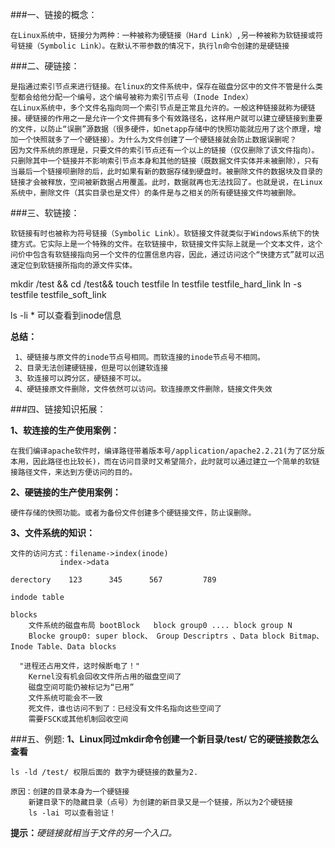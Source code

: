 ###一、链接的概念：

	在Linux系统中，链接分为两种：一种被称为硬链接（Hard Link）,另一种被称为软链接或符号链接（Symbolic Link）。在默认不带参数的情况下，执行ln命令创建的是硬链接


###二、硬链接：

	是指通过索引节点来进行链接。在linux的文件系统中，保存在磁盘分区中的文件不管是什么类型都会给他分配一个编号，这个编号被称为索引节点号（Inode Index）
	在Linux系统中，多个文件名指向同一个索引节点是正常且允许的。一般这种链接就称为硬链接。硬链接的作用之一是允许一个文件拥有多个有效路径名，这样用户就可以建立硬链接到重要的文件，以防止“误删”源数据（很多硬件，如netapp存储中的快照功能就应用了这个原理，增加一个快照就多了一个硬链接）。为什么为文件创建了一个硬链接就会防止数据误删呢？
	因为文件系统的原理是，只要文件的索引节点还有一个以上的链接（仅仅删除了该文件指向）。只删除其中一个链接并不影响索引节点本身和其他的链接（既数据文件实体并未被删除），只有当最后一个链接呗删除的后，此时如果有新的数据存储到硬盘时。被删除文件的数据块及目录的链接才会被释放，空间被新数据占用覆盖。此时，数据就再也无法找回了。也就是说，在Linux系统中，删除文件（其实目录也是文件）的条件是与之相关的所有硬链接文件均被删除。

###三、软链接：

	软链接有时也被称为符号链接（Symbolic Link）。软链接文件就类似于Windows系统下的快捷方式。它实际上是一个特殊的文件。在软链接中，软链接文件实际上就是一个文本文件，这个问价中包含有软链接指向另一个文件的位置信息内容，因此，通过访问这个“快捷方式”就可以迅速定位到软链接所指向的源文件实体。

mkdir /test && cd /test&& touch testfile
ln testfile testfile_hard_link
ln -s testfile testfile_soft_link

ls -li * 可以查看到inode信息

**总结：**
     
     1、硬链接与原文件的inode节点号相同。而软连接的inode节点号不相同。
     2、目录无法创建硬链接，但是可以创建软连接
     3、软连接可以跨分区，硬链接不可以。
     4、硬链接原文件删除，文件依然可以访问。软连接原文件删除，链接文件失效




###四、链接知识拓展：
		
**1、软连接的生产使用案例：**

	在我们编译apache软件时，编译路径带着版本号/application/apache2.2.21(为了区分版本用，因此路径也比较长)，而在访问目录时又希望简介，此时就可以通过建立一个简单的软链接路径文件，来达到方便访问的目的。

**2、硬链接的生产使用案例：**

	硬件存储的快照功能。或者为备份文件创建多个硬链接文件，防止误删除。

**3、文件系统的知识：**
	
	文件的访问方式：filename->index(inode)
			   index->data

	derectory    123      345      567         789
		      
	indode table  
	
	blocks
	    文件系统的磁盘布局 bootBlock   block group0 .... block group N
		Blocke group0: super block、 Group Descriptrs 、Data block Bitmap、Inode Table、Data blocks

	  "进程还占用文件，这时候断电了！"
		Kernel没有机会回收文件所占用的磁盘空间了
		磁盘空间可能仍被标记为“已用”
		文件系统可能会不一致
		死文件，谁也访问不到了：已经没有文件名指向这些空间了
		需要FSCK或其他机制回收空间

###五、例题:
**1、Linux同过mkdir命令创建一个新目录/test/ 它的硬链接数怎么查看**

	ls -ld /test/ 权限后面的 数字为硬链接的数量为2.

	原因：创建的目录本身为一个硬链接     
      	新建目录下的隐藏目录（点号）为创建的新目录又是一个链接，所以为2个硬链接	
      	ls -lai 可以查看验证！







**提示：**_硬链接就相当于文件的另一个入口。_